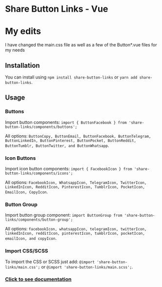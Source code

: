# Share Button Links - Vue

# My edits
I have changed the main.css file as well as a few of the Button*.vue files for my needs
## Installation

You can install using `npm install share-button-links` or `yarn add share-button-links`.

## Usage

### Buttons

Import button components: `import { ButtonFacebook } from 'share-button-links/components/buttons';`

All options: `ButtonCopy, ButtonEmail, ButtonFacebook, ButtonTelegram, ButtonLinkedIn, ButtonPinterest, ButtonPocket, ButtonReddit, ButtonTumblr, ButtonTwitter, and ButtonWhatsapp`.

### Icon Buttons

Import icon button components: `import { FacebookIcon } from 'share-button-links/components/icons';`

All options: `FacebookIcon, WhatsappIcon, TelegramIcon, TwitterIcon, LinkedInIcon, RedditIcon, PinterestIcon, TumblrIcon, PocketIcon, EmailIcon, CopyIcon`.

### Button Group

Import button group component: `import ButtonGroup from 'share-button-links/components/button-group';`

All options: `facebookIcon, whatsappIcon, telegramIcon, twitterIcon, linkedInIcon, redditIcon, pinterestIcon, tumblrIcon, pocketIcon, emailIcon, and copyIcon`.

### Import CSS/SCSS

To import the CSS or SCSS just add: `@import 'share-button-links/main.css';` or `@import 'share-button-links/main.scss';`.

### [Click to see documentation](https://share-button-links.netlify.app)